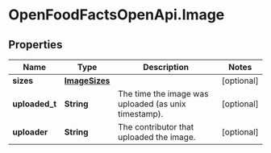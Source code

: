 # OpenFoodFactsOpenApi.Image

## Properties

Name | Type | Description | Notes
------------ | ------------- | ------------- | -------------
**sizes** | [**ImageSizes**](ImageSizes.md) |  | [optional] 
**uploaded_t** | **String** | The time the image was uploaded (as unix timestamp).  | [optional] 
**uploader** | **String** | The contributor that uploaded the image.  | [optional] 


